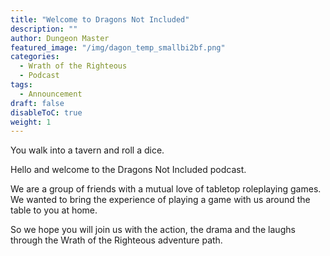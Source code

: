 ```yaml
---
title: "Welcome to Dragons Not Included"
description: ""
author: Dungeon Master
featured_image: "/img/dagon_temp_smallbi2bf.png"
categories:
  - Wrath of the Righteous
  - Podcast
tags:
  - Announcement
draft: false
disableToC: true
weight: 1
---
```


You walk into a tavern and roll a dice.

Hello and welcome to the Dragons Not Included podcast.

We are a group of friends with a mutual love of tabletop roleplaying games. We wanted to bring the experience of playing a game with us around the table to you at home.

So we hope you will join us with the action, the drama and the laughs through the Wrath of the Righteous adventure path.
<!--more-->
